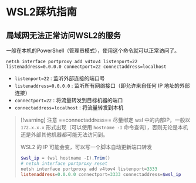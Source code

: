 # WSL2踩坑指南


## 局域网无法正常访问WSL2的服务

一般在本机的PowerShell（管理员模式），使用这个命令就可以正常访问了。

`netsh interface portproxy add v4tov4 listenport=22 listenaddress=0.0.0.0 connectport=22 connectaddress=localhost`

- `listenport=22` : 监听外部连接的端口号
- `listenaddress=0.0.0.0` : 监听所有网络接口（即允许来自任何 IP 地址的外部连接）
- `connectport=22` : 将流量转发到目标机器的端口
- `connectaddress=localhost` : 将流量转发到本机

> [!warning] 注意
> ==connectaddress== 尽量绑定 wsl 中的内部IP，一般以 `172.x.x.x` 形式出现（可以使用 `hostname -I` 命令查询），否则无论是本机还是外部其他机器都可能无法访问到。
> 
> WSL2 的 IP 可能会变，可以写一个脚本自动更新端口转发
> 
> ```powershell
> $wsl_ip = (wsl hostname -I).Trim()
> # netsh interface portproxy reset
> netsh interface portproxy add v4tov4 listenport=3333
> listenaddress=0.0.0.0 connectport=3333 connectaddress=$wsl_ip
> ```



